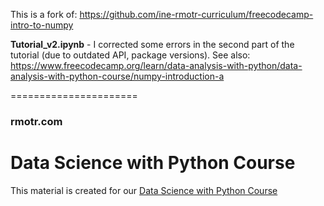 This is a fork of:
https://github.com/ine-rmotr-curriculum/freecodecamp-intro-to-numpy

**Tutorial_v2.ipynb** - I corrected some errors in the second part of the tutorial (due to outdated API, package versions).
See also: https://www.freecodecamp.org/learn/data-analysis-with-python/data-analysis-with-python-course/numpy-introduction-a

======================

### rmotr.com
# Data Science with Python Course

This material is created for our [Data Science with Python Course](https://rmotr.com/data-science-python-course)
